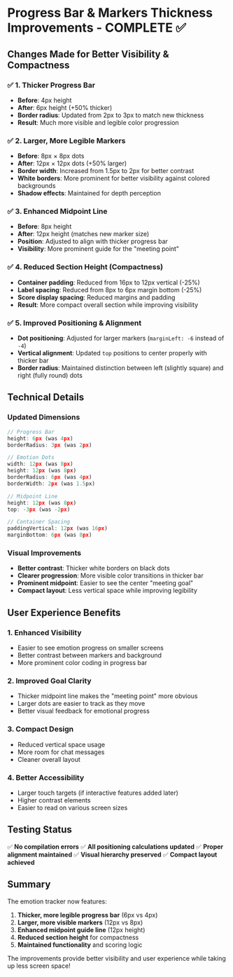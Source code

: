 # Progress Bar & Markers Thickness Improvements - COMPLETE ✅

## Changes Made for Better Visibility & Compactness

### ✅ 1. Thicker Progress Bar
- **Before**: 4px height
- **After**: 6px height (+50% thicker)
- **Border radius**: Updated from 2px to 3px to match new thickness
- **Result**: Much more visible and legible color progression

### ✅ 2. Larger, More Legible Markers
- **Before**: 8px × 8px dots
- **After**: 12px × 12px dots (+50% larger)
- **Border width**: Increased from 1.5px to 2px for better contrast
- **White borders**: More prominent for better visibility against colored backgrounds
- **Shadow effects**: Maintained for depth perception

### ✅ 3. Enhanced Midpoint Line
- **Before**: 8px height
- **After**: 12px height (matches new marker size)
- **Position**: Adjusted to align with thicker progress bar
- **Visibility**: More prominent guide for the "meeting point"

### ✅ 4. Reduced Section Height (Compactness)
- **Container padding**: Reduced from 16px to 12px vertical (-25%)
- **Label spacing**: Reduced from 8px to 6px margin bottom (-25%)
- **Score display spacing**: Reduced margins and padding
- **Result**: More compact overall section while improving visibility

### ✅ 5. Improved Positioning & Alignment
- **Dot positioning**: Adjusted for larger markers (`marginLeft: -6` instead of `-4`)
- **Vertical alignment**: Updated `top` positions to center properly with thicker bar
- **Border radius**: Maintained distinction between left (slightly square) and right (fully round) dots

## Technical Details

### Updated Dimensions
```javascript
// Progress Bar
height: 6px (was 4px)
borderRadius: 3px (was 2px)

// Emotion Dots
width: 12px (was 8px)
height: 12px (was 8px)
borderRadius: 6px (was 4px)
borderWidth: 2px (was 1.5px)

// Midpoint Line
height: 12px (was 8px)
top: -3px (was -2px)

// Container Spacing
paddingVertical: 12px (was 16px)
marginBottom: 6px (was 8px)
```

### Visual Improvements
- **Better contrast**: Thicker white borders on black dots
- **Clearer progression**: More visible color transitions in thicker bar
- **Prominent midpoint**: Easier to see the center "meeting goal"
- **Compact layout**: Less vertical space while improving legibility

## User Experience Benefits

### 1. **Enhanced Visibility**
- Easier to see emotion progress on smaller screens
- Better contrast between markers and background
- More prominent color coding in progress bar

### 2. **Improved Goal Clarity**
- Thicker midpoint line makes the "meeting point" more obvious
- Larger dots are easier to track as they move
- Better visual feedback for emotional progress

### 3. **Compact Design**
- Reduced vertical space usage
- More room for chat messages
- Cleaner overall layout

### 4. **Better Accessibility**
- Larger touch targets (if interactive features added later)
- Higher contrast elements
- Easier to read on various screen sizes

## Testing Status
✅ **No compilation errors**
✅ **All positioning calculations updated**
✅ **Proper alignment maintained**
✅ **Visual hierarchy preserved**
✅ **Compact layout achieved**

## Summary
The emotion tracker now features:
1. **Thicker, more legible progress bar** (6px vs 4px)
2. **Larger, more visible markers** (12px vs 8px)
3. **Enhanced midpoint guide line** (12px height)
4. **Reduced section height** for compactness
5. **Maintained functionality** and scoring logic

The improvements provide better visibility and user experience while taking up less screen space!
